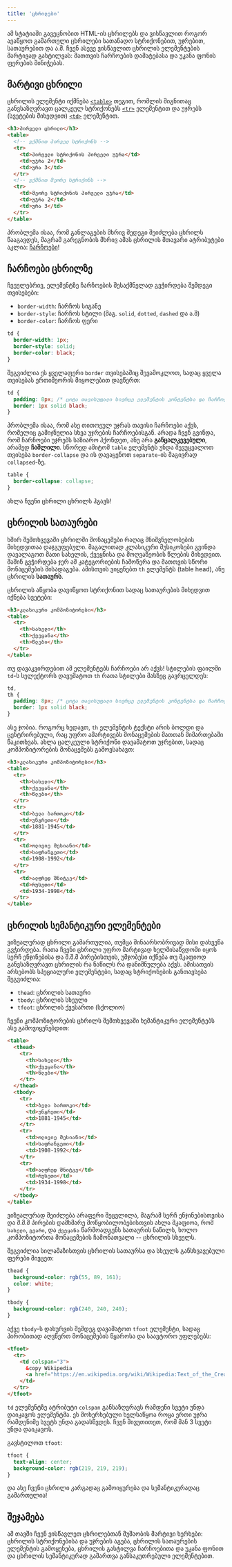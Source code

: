 ```yaml
---
title: 'ცხრილები'
---
```


ამ სტატიაში გავეცნობით HTML-ის ცხრილებს და ვისწავლით როგორ ავაწყოთ გამართული ცხრილები
სათანადო სტრიქონებით, უჯრებით, სათაურებით და ა.შ. ჩვენ ასევე ვისწავლით ცხრილის ელემენტების მარტივად გასტილვას:
მათთვის ჩარჩოების დამატებასა და უკანა ფონის ფერების მინიჭებას.

## მარტივი ცხრილი

ცხრილის ელემენტი იქმნება [`<table>`]() თეგით, რომლის შიგნითაც განვსაზღვრავთ ცალკეულ სტრიქონებს
[`<tr>`]() ელემენტით და უჯრებს (სვეტების მიხედვით) [`<td>`]() ელემენტით.

```html
<h3>პირველი ცხრილი</h3>
<table>
  <!-- ვქმნით პირველ სტრიქონს -->
  <tr>
    <td>პირველი სტრიქონის პირველი უჯრა</td>
    <td>უჯრა 2</td>
    <td>ურა 3</td>
  </tr>
  <!-- ვქმნით მეორე სტრიქონს -->
  <tr>
    <td>მეორე სტრიქონის პირველი უჯრა</td>
    <td>უჯრა 2</td>
    <td>ურა 3</td>
  </tr>
</table>
```

პრობლემა ისაა, რომ განლაგების მხრივ შედეგი შეიძლება ცხრილს წააგავდეს,
მაგრამ გარეგნობის მხრივ ამას ცხრილის მთავარი ატრიბუტები აკლია: [ჩარჩოები]()!

## ჩარჩოები ცხრილზე

ჩვეულებრივ, ელემენტზე ჩარჩოების შესაქმნელად გვჭირდება შემდეგი თვისებები:

- `border-width`: ჩარჩოს სიგანე
- `border-style`: ჩარჩოს სტილი (მაგ. `solid`, `dotted`, `dashed` და ა.შ)
- `border-color`: ჩარჩოს ფერი

```css
td {
  border-width: 1px;
  border-style: solid;
  border-color: black;
}
```

შეგვიძლია ეს ყველაფერი `border` თვისებაშიც შევამოკლოთ, სადაც ყველა თვისებას ერთიმეორის მიყოლებით დავწერთ:

```css
td {
  padding: 8px; /* ცოტა თავისუფალი სივრცე ელემენტის კონტენტსა და ჩარჩოებს შორის*/
  border: 1px solid black;
}
```

პრობლემა ისაა, რომ ასე თითოეულ უჯრას თავისი ჩარჩოები აქვს, რომელიც გამიჯნულია სხვა უჯრების ჩარჩოებისგან.
არადა ჩვენ გვინდა, რომ ჩარჩოები უჯრებს საზიარო ჰქონდეთ, ანუ არა **განცალკევებული**, არამედ **ჩაშლილი**.
სწორედ ამიტომ `table` ელემენტს უნდა შევუცვალოთ თვისება `border-collapse` და ის დავაყენოთ `separate`-ის მაგივრად `collapsed`-ზე.

```css
table {
  border-collapse: collapse;
}
```

ახლა ჩვენი ცხრილი ცხრილს ჰგავს!

## ცხრილის სათაურები

ხშირ შემთხვევაში ცხრილში მონაცემები რაღაც მნიშვნელობების მიხედვითაა დაჯგუფებული.
მაგალითად კლასიკური მუსიკოსები გვინდა დავალაგოთ მათი სახელის, ქვეყნისა და მოღვაწეობის წლების მიხედვით.
მაშინ გვჭირდება ჯერ ამ კატეგორიების ჩამოწერა და მათთვის სწორი მონაცემების მისადაგება.
ამისთვის ვიყენებთ `th` ელემენტს (table head), ანუ ცხრილის **სათაურს**.

ცხრილის აწყობა დავიწყოთ სტრიქონით სადაც სათაურების მიხედვით იქნება სვეტები:

```html
<h3>კლასიკური კომპოზიტორები</h3>
<table>
  <tr>
    <th>სახელი</th>
    <th>ქვეყანა</th>
    <th>წლები</th>
  </tr>
</table>
```

თუ დავაკვირდებით ამ ელემენტებს ჩარჩოები არ აქვს!
სტილების ფაილში `td`-ს სელექტორს დავუმატოთ `th` რათა სტილები მასზეც გავრცელდეს:

```css
td,
th {
  padding: 8px; /* ცოტა თავისუფალი სივრცე ელემენტის კონტენტსა და ჩარჩოებს შორის*/
  border: 1px solid black;
}
```

ასე ჯობია. როგორც ხედავთ, `th` ელემენტის ტექსტი არის ბოლდი და ცენტრირებული,
რაც უფრო ამარტივებს მონაცემების მათთან მიმართებაში წაკითხვას.
ახლა ცალკეული სტრიქონი დავამატოთ უჯრებით, სადაც კომპოზიტორების მონაცემებს გამოვსახავთ:

```html
<h3>კლასიკური კომპოზიტორები</h3>
<table>
  <tr>
    <th>სახელი</th>
    <th>ქვეყანა</th>
    <th>წლები</th>
  </tr>
  <tr>
    <td>ბელა ბართოკი</td>
    <td>უნგრეთი</td>
    <td>1881-1945</td>
  </tr>
  <tr>
    <td>ოლივიე მესიანი</td>
    <td>საფრანგეთი</td>
    <td>1908-1992</td>
  </tr>
  <tr>
    <td>ალფრედ შნიტკე</td>
    <td>რუსეთი</td>
    <td>1934-1998</td>
  </tr>
</table>
```

## ცხრილის სემანტიკური ელემენტები

ვიზუალურად ცხრილი გამართულია, თუმცა შინაარსობრივად მისი დახვეწა გვჭირდება.
რათა ჩვენი ცხრილი უფრო მარტივად ხელმისაწვდომი იყოს სერჩ ენჯინებისა და
შ.შ.მ პირებისთვის, უმჯობესი იქნება თუ მკაფიოდ განვსაზღვრავთ ცხრილის რა ნაწილს რა დანიშნულება აქვს.
ამისათვის არსებობს სპეციალური ელემენტები, სადაც სტრიქონების განთავსება შეგვიძლია:

- `thead`: ცხრილის სათაური
- `tbody`: ცხრილის სხეული
- `tfoot`: ცხრილის ქვესართი (სქოლიო)

ჩვენი კომპოზიტორების ცხრილს შემთხვევაში ხემანტიკური ელემენტებს ასე გამოვიყენებდით:

```html
<table>
  <thead>
    <tr>
      <th>სახელი</th>
      <th>ქვეყანა</th>
      <th>წლები</th>
    </tr>
  </thead>
  <tbody>
    <tr>
      <td>ბელა ბართოკი</td>
      <td>უნგრეთი</td>
      <td>1881-1945</td>
    </tr>
    <tr>
      <td>ოლივიე მესიანი</td>
      <td>საფრანგეთი</td>
      <td>1908-1992</td>
    </tr>
    <tr>
      <td>ალფრედ შნიტკე</td>
      <td>რუსეთი</td>
      <td>1934-1998</td>
    </tr>
  </tbody>
</table>
```

ვიზუალურად შეიძლება არაფერი შეცვლილა, მაგრამ
სერჩ ენჯინებისთვისა და შ.მ.მ პირების დამხმარე მოწყობილობებისთვის ახლა მკაფიოა,
რომ `სახელი`, `გვარი`, და `ქვეყანა` წარმოადგენს სათაურის ნაწილს,
ხოლო კომპოზიტორთა მონაცემების ჩამონათვალი -- ცხრილის სხეულს.

შეგვიძლია სილამაზისთვის ცხრილის სათაურსა და სხეულს განსხვავებული ფერები მივცეთ:

```css
thead {
  background-color: rgb(55, 89, 161);
  color: white;
}

tbody {
  background-color: rgb(240, 240, 240);
}
```

აქვე `tbody`-ს დახურვის შემდეგ დავამატოთ `tfoot` ელემენტი, სადაც პირობითად აღვწერთ მონაცემების წყაროსა და საავტორო უფლებებს:

```html
<tfoot>
  <tr>
    <td colspan="3">
      &copy Wikipedia
      <a href="https://en.wikipedia.org/wiki/Wikipedia:Text_of_the_Creative_Commons_Attribution-ShareAlike_4.0_International_License">CC BY-SA</a>
    </td>
  </tr>
</tfoot>
```

`td` ელემენტზე ატრიბუტი `colspan` განსაზღვრავს რამდენი სვეტი უნდა დაიკავოს ელემენტმა.
ეს მოხერხებული ხელსაწყოა როცა ერთი უჯრა რამდენიმე სვეტს უნდა გადასწვდეს.
ჩვენ მივუთითეთ, რომ მან 3 სვეტი უნდა დაიკავოს.

გავსტილოთ `tfoot`:

```css
tfoot {
  text-align: center;
  background-color: rgb(219, 219, 219);
}
```

და ასე ჩვენი ცხრილი კარგადაც გამოიყურება და სემანტიკურადაც გამართულია!

## შეჯამება

ამ თავში ჩვენ ვისწავლეთ ცხრილებთან მუშაობის მარტივი ხერხები: ცხრილის სტრიქონებისა და უჯრების აგება,
ცხრილის სათაურების ელემენტის გამოყენება,
ცხრილის გასტილვა ჩარჩოებითა და უკანა ფონით და ცხრილის სემანტიკურად გამართვა განსაკუთრებული ელემენტებით.
